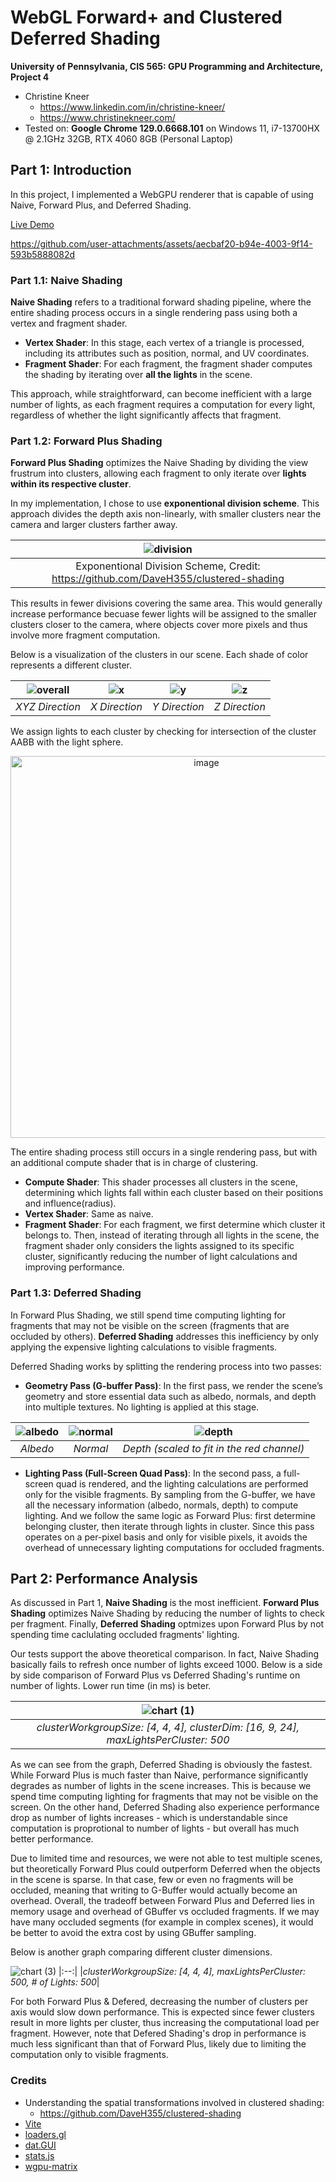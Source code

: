 WebGL Forward+ and Clustered Deferred Shading
======================

**University of Pennsylvania, CIS 565: GPU Programming and Architecture, Project 4**

* Christine Kneer
  * https://www.linkedin.com/in/christine-kneer/
  * https://www.christinekneer.com/
* Tested on: **Google Chrome 129.0.6668.101** on
  Windows 11, i7-13700HX @ 2.1GHz 32GB, RTX 4060 8GB (Personal Laptop)

## Part 1: Introduction

In this project, I implemented a WebGPU renderer that is capable of using Naive, Forward Plus, and Deferred Shading.

[Live Demo](https://jiaomama.github.io/Project4-WebGPU-Forward-Plus-and-Clustered-Deferred/)

https://github.com/user-attachments/assets/aecbaf20-b94e-4003-9f14-593b5888082d

### Part 1.1: Naive Shading

**Naive Shading** refers to a traditional forward shading pipeline, where the entire shading process occurs in a single rendering pass using both a vertex and fragment shader.

- **Vertex Shader**: In this stage, each vertex of a triangle is processed, including its attributes such as position, normal, and UV coordinates.
- **Fragment Shader**: For each fragment, the fragment shader computes the shading by iterating over **all the lights** in the scene.

This approach, while straightforward, can become inefficient with a large number of lights, as each fragment requires a computation for every light, regardless of whether the light significantly affects that fragment.

### Part 1.2: Forward Plus Shading

**Forward Plus Shading** optimizes the Naive Shading by dividing the view frustrum into clusters, allowing each fragment to only iterate over **lights within its respective cluster**. 

In my implementation, I chose to use **exponentional division scheme**. This approach divides the depth axis non-linearly, with smaller clusters near the camera and larger clusters farther away.

|![division](https://github.com/user-attachments/assets/c3a3946d-ef6e-4be0-b60d-be942d82aeb6)|
|:--:|
|Exponentional Division Scheme, Credit: https://github.com/DaveH355/clustered-shading|

This results in fewer divisions covering the same area. This would generally increase performance becuase fewer lights will be assigned to the smaller clusters closer to the camera, where objects cover more pixels and thus involve more fragment computation. 

Below is a visualization of the clusters in our scene. Each shade of color represents a different cluster.

|![overall](https://github.com/user-attachments/assets/720d9fc7-7d85-4d62-b265-e3a33e56ddb9)|![x](https://github.com/user-attachments/assets/f756648e-c97d-4419-bbfe-7734c44863b7)|![y](https://github.com/user-attachments/assets/f5e8024e-7da5-4acb-815f-b0d80413f65c)|![z](https://github.com/user-attachments/assets/12d1d057-81d3-4b3b-a018-5a64c36045d0)|
|:--:|:--:|:--:|:--:|
|*XYZ Direction*|*X Direction*|*Y Direction*|*Z Direction*|

We assign lights to each cluster by checking for intersection of the cluster AABB with the light sphere.

<p align="center">
<img width="611" alt="image" src="https://github.com/user-attachments/assets/6e04d743-b3f9-4bd7-b18d-382f29393206">
</p>

The entire shading process still occurs in a single rendering pass, but with an additional compute shader that is in charge of clustering.
- **Compute Shader**: This shader processes all clusters in the scene, determining which lights fall within each cluster based on their positions and influence(radius).
- **Vertex Shader**: Same as naive.
- **Fragment Shader**: For each fragment, we first determine which cluster it belongs to. Then, instead of iterating through all lights in the scene, the fragment shader only considers the lights assigned to its specific cluster, significantly reducing the number of light calculations and improving performance.

### Part 1.3: Deferred Shading

In Forward Plus Shading, we still spend time computing lighting for fragments that may not be visible on the screen (fragments that are occluded by others). **Deferred Shading** addresses this inefficiency by only applying the expensive lighting calculations to visible fragments.

Deferred Shading works by splitting the rendering process into two passes:

- **Geometry Pass (G-buffer Pass)**: In the first pass, we render the scene’s geometry and store essential data such as albedo, normals, and depth into multiple textures. No lighting is applied at this stage.

|![albedo](https://github.com/user-attachments/assets/e6ddeb61-dbb6-49d4-b64b-06de1acb157a)|![normal](https://github.com/user-attachments/assets/67eb0ee4-38c6-43e8-9a10-0d6045d48b1b)|![depth](https://github.com/user-attachments/assets/cf2787c5-6a6f-4cd8-b14c-58c3fe080dd2)|
|:--:|:--:|:--:|
|*Albedo*|*Normal*|*Depth (scaled to fit in the red channel)*|

- **Lighting Pass (Full-Screen Quad Pass)**: In the second pass, a full-screen quad is rendered, and the lighting calculations are performed only for the visible fragments. By sampling from the G-buffer, we have all the necessary information (albedo, normals, depth) to compute lighting. And we follow the same logic as Forward Plus: first determine belonging cluster, then iterate through lights in cluster. Since this pass operates on a per-pixel basis and only for visible pixels, it avoids the overhead of unnecessary lighting computations for occluded fragments.

## Part 2: Performance Analysis

As discussed in Part 1, **Naive Shading** is the most inefficient. **Forward Plus Shading** optimizes Naive Shading by reducing the number of lights to check per fragment. Finally, **Deferred Shading** optmizes upon Forward Plus by not spending time caclulating occluded fragments' lighting. 

Our tests support the above theoretical comparison. In fact, Naive Shading basically fails to refresh once number of lights exceed 1000. Below is a side by side comparison of Forward Plus vs Deferred Shading's runtime on number of lights. Lower run time (in ms) is beter.

|![chart (1)](https://github.com/user-attachments/assets/0323b57b-3e8f-446e-8cc0-8075409f31ad)|
|:--:|
|*clusterWorkgroupSize: [4, 4, 4], clusterDim: [16, 9, 24], maxLightsPerCluster: 500*|

As we can see from the graph, Deferred Shading is obviously the fastest. While Forward Plus is much faster than Naive, performance significantly degrades as number of lights in the scene increases. This is because we spend time computing lighting for fragments that may not be visible on the screen. On the other hand, Deferred Shading also experience performance drop as number of lights increases - which is understandable since computation is proprotional to number of lights - but overall has much better performance.

Due to limited time and resources, we were not able to test multiple scenes, but theoretically Forward Plus could outperform Deferred when the objects in the scene is sparse. In that case, few or even no fragments will be occluded, meaning that writing to G-Buffer would actually become an overhead. Overall, the tradeoff between Forward Plus and Deferred lies in memory usage and overhead of GBuffer vs occluded fragments. If we may have many occluded segments (for example in complex scenes), it would be better to avoid the extra cost by using GBuffer sampling.

Below is another graph comparing different cluster dimensions.

![chart (3)](https://github.com/user-attachments/assets/040378b6-78a4-4e5f-9af4-ef1171528deb)
|:--:|
|*clusterWorkgroupSize: [4, 4, 4], maxLightsPerCluster: 500, # of Lights: 500*|

For both Forward Plus & Defered, decreasing the number of clusters per axis would slow down performance. This is expected since fewer clusters result in more lights per cluster, thus increasing the computational load per fragment. However, note that Defered Shading's drop in performance is much less significant than that of Forward Plus, likely due to limiting the computation only to visible fragments.

### Credits
- Understanding the spatial transformations involved in clustered shading:
    - https://github.com/DaveH355/clustered-shading
- [Vite](https://vitejs.dev/)
- [loaders.gl](https://loaders.gl/)
- [dat.GUI](https://github.com/dataarts/dat.gui)
- [stats.js](https://github.com/mrdoob/stats.js)
- [wgpu-matrix](https://github.com/greggman/wgpu-matrix)
